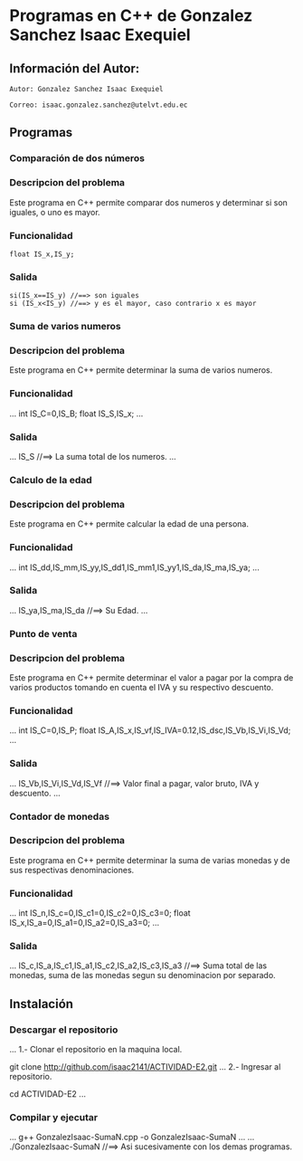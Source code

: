 # Programas en C++ de Gonzalez Sanchez Isaac Exequiel
## Información del Autor:
`Autor: Gonzalez Sanchez Isaac Exequiel`

`Correo: isaac.gonzalez.sanchez@utelvt.edu.ec`

## Programas
### Comparación de dos números
### Descripcion del problema
Este programa en C++ permite comparar dos numeros y determinar si son iguales, o uno es mayor.
### Funcionalidad
```
float IS_x,IS_y;
```
### Salida
```
si(IS_x==IS_y) //==> son iguales
si (IS_x<IS_y) //==> y es el mayor, caso contrario x es mayor
```


### Suma de varios numeros
### Descripcion del problema
Este programa en C++ permite determinar la suma de varios numeros.
### Funcionalidad
...
int IS_C=0,IS_B;
float IS_S,IS_x;
...
### Salida
...
IS_S //==> La suma total de los numeros.
...


### Calculo de la edad
### Descripcion del problema
Este programa en C++ permite calcular la edad de una persona.
### Funcionalidad
...
int IS_dd,IS_mm,IS_yy,IS_dd1,IS_mm1,IS_yy1,IS_da,IS_ma,IS_ya;
...
### Salida
...
IS_ya,IS_ma,IS_da //==> Su Edad.
...


### Punto de venta
### Descripcion del problema
Este programa en C++ permite determinar el valor a pagar por la compra de varios productos tomando en cuenta el IVA y su respectivo descuento.
### Funcionalidad
...
int IS_C=0,IS_P;
float IS_A,IS_x,IS_vf,IS_IVA=0.12,IS_dsc,IS_Vb,IS_Vi,IS_Vd;
...
### Salida
...
IS_Vb,IS_Vi,IS_Vd,IS_Vf //==> Valor final a pagar, valor bruto, IVA y descuento.
...


### Contador de monedas
### Descripcion del problema
Este programa en C++ permite determinar la suma de varias monedas y de sus respectivas denominaciones.
### Funcionalidad
...
int IS_n,IS_c=0,IS_c1=0,IS_c2=0,IS_c3=0;
float IS_x,IS_a=0,IS_a1=0,IS_a2=0,IS_a3=0;
...
### Salida
...
IS_c,IS_a,IS_c1,IS_a1,IS_c2,IS_a2,IS_c3,IS_a3 //==> Suma total de las monedas, suma de las monedas segun su denominacion por separado.


## Instalación
### Descargar el repositorio
...
1.- Clonar el repositorio en la maquina local.

git clone http://github.com/isaac2141/ACTIVIDAD-E2.git
...
2.- Ingresar al repositorio.

cd ACTIVIDAD-E2
...
### Compilar y ejecutar
...
g++ GonzalezIsaac-SumaN.cpp -o GonzalezIsaac-SumaN
...
...
./GonzalezIsaac-SumaN
//==> Asi sucesivamente con los demas programas.




